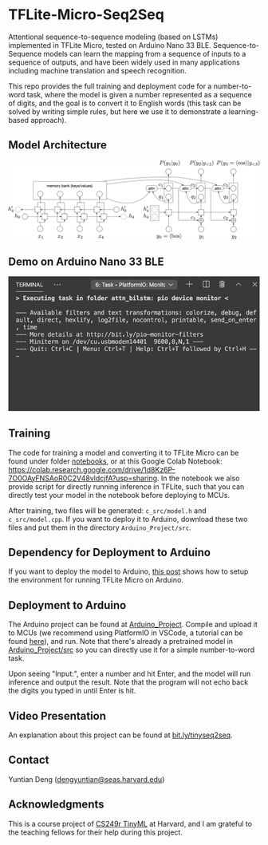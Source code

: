 # TFLite-Micro-Seq2Seq

Attentional sequence-to-sequence modeling (based on LSTMs) implemented in TFLite Micro, tested on Arduino Nano 33 BLE. Sequence-to-Sequence models can learn the mapping from a sequence of inputs to a sequence of outputs, and have been widely used in many applications including machine translation and speech recognition.

This repo provides the full training and deployment code for a number-to-word task, where the model is given a number represented as a sequence of digits, and the goal is to convert it to English words (this task can be solved by writing simple rules, but here we use it to demonstrate a learning-based approach).

## Model Architecture

![Model Diagram](img/encoder_decoder_attn_1layer.png)

## Demo on Arduino Nano 33 BLE

![Demo](img/demo.gif)

## Training

The code for training a model and converting it to TFLite Micro can be found under folder [notebooks](notebooks/TFLite_Micro_Seq2Seq_LSTM_w_attn_&_bidirectional_encoder.ipynb), or at this Google Colab Notebook: https://colab.research.google.com/drive/1d8Kz6P-7O0OAyFNSAoR0C2V48vldcjfA?usp=sharing. In the notebook we also provide script for directly running inference in TFLite, such that you can directly test your model in the notebook before deploying to MCUs.

After training, two files will be generated: `c_src/model.h` and `c_src/model.cpp`. If you want to deploy it to Arduino, download these two files and put them in the directory `Arduino_Project/src`.

## Dependency for Deployment to Arduino

If you want to deploy the model to Arduino, [this post](https://medium.com/tensorflow/how-to-get-started-with-machine-learning-on-arduino-7daf95b4157) shows how to setup the environment for running TFLite Micro on Arduino.

## Deployment to Arduino

The Arduino project can be found at [Arduino_Project](Arduino_Project). Compile and upload it to MCUs (we recommend using PlatformIO in VSCode, a tutorial can be found [here](https://maker.pro/arduino/tutorial/how-to-use-platformio-in-visual-studio-code-to-program-arduino)), and run. Note that there's already a pretrained model in [Arduino_Project/src](Arduino_Project/src) so you can directly use it for a simple number-to-word task.

Upon seeing "Input:", enter a number and hit Enter, and the model will run inference and output the result. Note that the program will not echo back the digits you typed in until Enter is hit.


## Video Presentation

An explanation about this project can be found at [bit.ly/tinyseq2seq](http://bit.ly/tinyseq2seq).

## Contact

Yuntian Deng (dengyuntian@seas.harvard.edu)

## Acknowledgments

This is a course project of [CS249r TinyML](https://scholar.harvard.edu/vijay-janapa-reddi/classes/cs249r-tinyml) at Harvard, and I am grateful to the teaching fellows for their help during this project.
